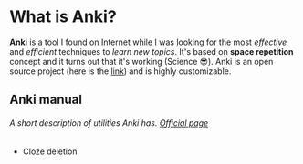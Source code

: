 # What is **Anki**?
 **Anki** is a tool I found on Internet while I was looking for the most *effective* and *efficient* techniques to *learn new topics*. It's based on **space repetition** concept and it turns out that it's working (Science :sunglasses:). Anki is an open source project (here is the [link](https://github.com/dae/anki)) and is highly customizable.
 
## Anki manual
###### A short description of utilities Anki has. [Official page](https://apps.ankiweb.net/docs/manual.html)

  * Cloze deletion
